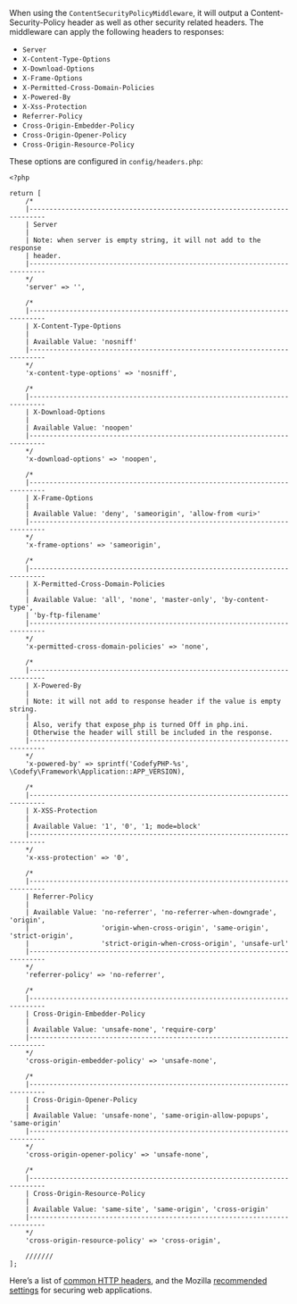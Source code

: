 When using the `ContentSecurityPolicyMiddleware`, it will output a Content-Security-Policy header as well as other 
security related headers. The middleware can apply the following headers to responses:

- `Server`
- `X-Content-Type-Options`
- `X-Download-Options`
- `X-Frame-Options`
- `X-Permitted-Cross-Domain-Policies`
- `X-Powered-By`
- `X-Xss-Protection`
- `Referrer-Policy`
- `Cross-Origin-Embedder-Policy`
- `Cross-Origin-Opener-Policy`
- `Cross-Origin-Resource-Policy`

These options are configured in `config/headers.php`:

    <?php
    
    return [
        /*
        |--------------------------------------------------------------------------
        | Server
        |
        | Note: when server is empty string, it will not add to the response
        | header.
        |--------------------------------------------------------------------------
        */
        'server' => '',
    
        /*
        |--------------------------------------------------------------------------
        | X-Content-Type-Options
        |
        | Available Value: 'nosniff'
        |--------------------------------------------------------------------------
        */
        'x-content-type-options' => 'nosniff',
    
        /*
        |--------------------------------------------------------------------------
        | X-Download-Options
        |
        | Available Value: 'noopen'
        |--------------------------------------------------------------------------
        */
        'x-download-options' => 'noopen',
    
        /*
        |--------------------------------------------------------------------------
        | X-Frame-Options
        |
        | Available Value: 'deny', 'sameorigin', 'allow-from <uri>'
        |--------------------------------------------------------------------------
        */
        'x-frame-options' => 'sameorigin',
    
        /*
        |--------------------------------------------------------------------------
        | X-Permitted-Cross-Domain-Policies
        |
        | Available Value: 'all', 'none', 'master-only', 'by-content-type',
        | 'by-ftp-filename'
        |--------------------------------------------------------------------------
        */
        'x-permitted-cross-domain-policies' => 'none',
    
        /*
        |--------------------------------------------------------------------------
        | X-Powered-By
        |
        | Note: it will not add to response header if the value is empty string.
        |
        | Also, verify that expose_php is turned Off in php.ini.
        | Otherwise the header will still be included in the response.
        |--------------------------------------------------------------------------
        */
        'x-powered-by' => sprintf('CodefyPHP-%s', \Codefy\Framework\Application::APP_VERSION),
    
        /*
        |--------------------------------------------------------------------------
        | X-XSS-Protection
        |
        | Available Value: '1', '0', '1; mode=block'
        |--------------------------------------------------------------------------
        */
        'x-xss-protection' => '0',
    
        /*
        |--------------------------------------------------------------------------
        | Referrer-Policy
        |
        | Available Value: 'no-referrer', 'no-referrer-when-downgrade', 'origin',
        |                  'origin-when-cross-origin', 'same-origin', 'strict-origin',
        |                  'strict-origin-when-cross-origin', 'unsafe-url'
        |--------------------------------------------------------------------------
        */
        'referrer-policy' => 'no-referrer',
    
        /*
        |--------------------------------------------------------------------------
        | Cross-Origin-Embedder-Policy
        |
        | Available Value: 'unsafe-none', 'require-corp'
        |--------------------------------------------------------------------------
        */
        'cross-origin-embedder-policy' => 'unsafe-none',
    
        /*
        |--------------------------------------------------------------------------
        | Cross-Origin-Opener-Policy
        |
        | Available Value: 'unsafe-none', 'same-origin-allow-popups', 'same-origin'
        |--------------------------------------------------------------------------
        */
        'cross-origin-opener-policy' => 'unsafe-none',
    
        /*
        |--------------------------------------------------------------------------
        | Cross-Origin-Resource-Policy
        |
        | Available Value: 'same-site', 'same-origin', 'cross-origin'
        |--------------------------------------------------------------------------
        */
        'cross-origin-resource-policy' => 'cross-origin',
    
        ///////
    ];

Here’s a list of [common HTTP headers](https://en.wikipedia.org/wiki/List_of_HTTP_header_fields), and the Mozilla 
[recommended settings](https://infosec.mozilla.org/guidelines/web_security.html) for securing web applications.